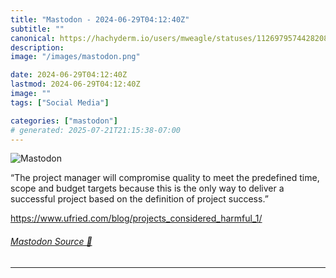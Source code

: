 ```yaml
---
title: "Mastodon - 2024-06-29T04:12:40Z"
subtitle: ""
canonical: https://hachyderm.io/users/mweagle/statuses/112697957442820826
description:
image: "/images/mastodon.png"

date: 2024-06-29T04:12:40Z
lastmod: 2024-06-29T04:12:40Z
image: ""
tags: ["Social Media"]

categories: ["mastodon"]
# generated: 2025-07-21T21:15:38-07:00
---
```

![Mastodon](/images/mastodon.png)

<p>“The project manager will compromise quality to meet the predefined time, scope and budget targets because this is the only way to deliver a successful project based on the definition of project success.”</p><p><a href="https://www.ufried.com/blog/projects_considered_harmful_1/" target="_blank" rel="nofollow noopener noreferrer" translate="no"><span class="invisible">https://www.</span><span class="ellipsis">ufried.com/blog/projects_consi</span><span class="invisible">dered_harmful_1/</span></a></p>


###### [Mastodon Source 🐘](https://hachyderm.io/@mweagle/112697957442820826)

___
